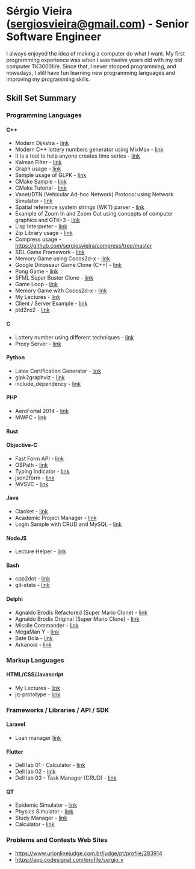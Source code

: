 # Sérgio Vieira (sergiosvieira@gmail.com) - Senior Software Engineer

I always enjoyed the idea of making a computer do what I want. My first programming experience
was when I was twelve years old with my old computer TK3000II/e. Since that, I never stopped
programming, and nowadays, I still have fun learning new programming languages and improving
my programming skills.

## Skill Set Summary

### Programming Languages

#### C++
- Modern Dijkstra - [link](https://github.com/t2dplayer/graphos)
- Modern C++ lottery numbers generator using MixMax - [link](https://github.com/sergiosvieira/mixmax_lottery)
- It is a tool to help anyone creates time series - [link](https://github.com/sergiosvieira/time-serie-filler)
- Kalman Filter - [link](https://github.com/sergiosvieira/kalman_filter)
- Graph usage - [link](https://github.com/sergiosvieira/graph/blob/master/main.cpp)
- Sample usage of GLPK - [link](https://github.com/sergiosvieira/glkp)
- CMake Sample - [link](https://github.com/sergiosvieira/cmake-with-lib)
- CMake Tutorial - [link](https://github.com/sergiosvieira/cmaketutorial)
- Vanet/DTN (Vehicular Ad-hoc Network) Protocol using Network Simulator - [link](https://github.com/sergiosvieira/ns3-dtn)
- Spatial reference system strings (WKT) parser - [link](https://github.com/sergiosvieira/geo_parser)
- Example of Zoom In and Zoom Out using concepts of computer graphics and GTK+3 - [link](https://github.com/sergiosvieira/ceara-stations)
- Lisp Interpreter - [link](https://github.com/sergiosvieira/lisp)
- Zip Library usage - [link](https://github.com/sergiosvieira/compress)
- Compress usage - https://github.com/sergiosvieira/compress/tree/master
- SDL Game Framework - [link](https://github.com/sergiosvieira/yda)
- Memory Game using Cocos2d-x - [link](https://github.com/sergiosvieira/memory_game)
- Google Dinossaur Game Clone (C++) - [link](https://github.com/sergiosvieira/sfml-dino)
- Pong Game - [link](https://github.com/sergiosvieira/sfml-pong)
- SFML Super Buster Clone - [link](https://github.com/sergiosvieira/sfml-super-buster)
- Game Loop - [link](https://github.com/sergiosvieira/game-loop)
- Memory Game with Cocos2d-x - [link](https://github.com/sergiosvieira/memory_game)
- My Lectures - [link](https://github.com/sergiosvieira/cpp-moderno)
- Client / Server Example - [link](https://github.com/sergiosvieira/srvclt)
- ptd2ns2 - [link](https://github.com/sergiosvieira/ptd2ns2/tree/master)

#### C
- Lottery number using different techniques - [link](https://github.com/sergiosvieira/fique-rico)
- Proxy Server - [link](https://github.com/sergiosvieira/proxy)

#### Python
- Latex Certification Generator - [link](https://github.com/sergiosvieira/cerificados)
- glpk2graphviz - [link](https://github.com/sergiosvieira/glpk2graphviz)
- include_dependency - [link](https://github.com/sergiosvieira/include_dependency/tree/master)

#### PHP
- AeroFortal 2014 - [link](https://github.com/sergiosvieira/aero14)
- MWPC - [link](https://github.com/t2dplayer/mwpc)

#### Rust

#### Objective-C
- Fast Form API - [link](https://github.com/sergiosvieira/fastform)
- OSPath - [link](https://github.com/sergiosvieira/OSPath)
- Typing Indicator - [link](https://github.com/sergiosvieira/TypingIndicator)
- json2form - [link](https://github.com/sergiosvieira/json2form)
- MVSVC - [link](https://github.com/sergiosvieira/mvsvc)

#### Java
- Clacket - [link](https://github.com/sergiosvieira/Clacket)
- Academic Project Manager - [link](https://github.com/t2dplayer/projeto_integrado)
- Login Sample with CRUD and MySQL - [link](https://github.com/t2dplayer/myloginapp)

#### NodeJS
- Lecture Helper - [link](https://github.com/sergiosvieira/school-year)

#### Bash
- cpp2dot - [link](https://github.com/sergiosvieira/cpp2dot)
- git-stats - [link](https://github.com/sergiosvieira/git-stats)

#### Delphi
- Agnaldo Brodis Refactored (Super Mario Clone) - [link](https://github.com/sergiosvieira/agnaldo-brodis-1-refactored)
- Agnaldo Brodis Original (Super Mario Clone) - [link](https://github.com/sergiosvieira/agnaldo-brodis-1)
- Missile Commander - [link](https://github.com/sergiosvieira/missile)
- MegaMan Y - [link](https://github.com/sergiosvieira/megamany)
- Bate Bola - [link](https://github.com/sergiosvieira/batebola)
- Arkanoid - [link](https://github.com/sergiosvieira/arkanoid)

### Markup Languages
#### HTML/CSS/Javascript
- My Lectures - [link](https://github.com/sergiosvieira/aulas-pweb)
- jq-prototype - [link](https://github.com/t2dplayer/jq-prototype)

### Frameworks / Libraries / API / SDK
#### Laravel 
- Loan manager [link](https://github.com/sergiosvieira/key-manager)

#### Flutter
- Dell lab 01 - Calculator - [link](https://github.com/sergiosvieira/flutter_3_3)
- Dell lab 02 - [link](https://github.com/sergiosvieira/flutter_4_2)
- Dell lab 03 - Task Manager (CRUD) - [link](https://github.com/sergiosvieira/flutter_4_4)

#### QT
- Epidemic Simulator - [link](https://github.com/sergiosvieira/epidemic-simulator)
- Physics Simulator - [link](https://github.com/sergiosvieira/mog)
- Study Manager - [link](https://github.com/sergiosvieira/qtmind)
- Calculator - [link](https://github.com/t2dplayer/Calculator)

### Problems and Contests Web Sites
- https://www.urionlinejudge.com.br/judge/pt/profile/283914
- https://app.codesignal.com/profile/sergio_v
